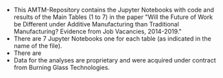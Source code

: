 * This AMTM-Repository contains the Jupyter Notebooks with code and results of the Main Tables (1 to 7) in the paper "Will the Future of Work be Different under Additive Manufacturing than Traditional Manufacturing? Evidence from Job Vacancies, 2014-2019."
* There are 7 Jupyter Notebooks one for each table (as indicated in the name of the file).
* There are 
* Data for the analyses are proprietary and were acquired under contract from Burning Glass Technologies.

